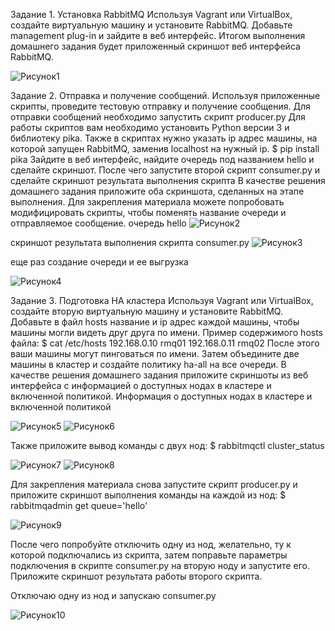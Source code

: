 Задание 1. Установка RabbitMQ
Используя Vagrant или VirtualBox, создайте виртуальную машину и установите RabbitMQ. Добавьте management plug-in и зайдите в веб интерфейс.
Итогом выполнения домашнего задания будет приложенный скриншот веб интерфейса RabbitMQ.

![Рисунок1](https://user-images.githubusercontent.com/100844122/198025718-3f7219e7-031b-402e-a445-f71055c526f8.png)

Задание 2. Отправка и получение сообщений.
Используя приложенные скрипты, проведите тестовую отправку и получение сообщения. Для отправки сообщений необходимо запустить скрипт producer.py
Для работы скриптов вам необходимо установить Python версии 3 и библиотеку pika. Также в скриптах нужно указать ip адрес машины, на которой запущен RabbitMQ, заменив localhost на нужный ip.
$ pip install pika
Зайдите в веб интерфейс, найдите очередь под названием hello и сделайте скриншот. После чего запустите второй скрипт consumer.py и сделайте скриншот результата выполнения скрипта
В качестве решения домашнего задания приложите оба скриншота, сделанных на этапе выполнения.
Для закрепления материала можете попробовать модифицировать скрипты, чтобы поменять название очереди и отправляемое сообщение.
очередь hello
![Рисунок2](https://user-images.githubusercontent.com/100844122/198025874-dbdd7660-7a78-46a5-8cb9-62e9c700bba0.png)

скриншот результата выполнения скрипта consumer.py
![Рисунок3](https://user-images.githubusercontent.com/100844122/198025977-bf4b4a3b-e5a5-4f66-a745-367d59c35031.png)

еще раз создание очереди и ее выгрузка

![Рисунок4](https://user-images.githubusercontent.com/100844122/198026125-ea7011d2-1d3a-4430-8c1d-6f5f41a7db15.png)

Задание 3. Подготовка HA кластера
Используя Vagrant или VirtualBox, создайте вторую виртуальную машину и установите RabbitMQ. Добавьте в файл hosts название и ip адрес каждой машины, чтобы машины могли видеть друг друга по имени.
Пример содержимого hosts файла:
$ cat /etc/hosts
192.168.0.10 rmq01
192.168.0.11 rmq02
После этого ваши машины могут пинговаться по имени.
Затем объедините две машины в кластер и создайте политику ha-all на все очереди.
В качестве решения домашнего задания приложите скриншоты из веб интерфейса с информацией о доступных нодах в кластере и включенной политикой.
Информация о доступных нодах в кластере и включенной политикой


![Рисунок5](https://user-images.githubusercontent.com/100844122/198026248-386f28d3-ff6c-467c-a402-908d8ecd7121.png)
![Рисунок6](https://user-images.githubusercontent.com/100844122/198026250-e98b0898-8dfc-4319-a39d-8d1fdf6b0c97.png)


Также приложите вывод команды с двух нод:
$ rabbitmqctl cluster_status

![Рисунок7](https://user-images.githubusercontent.com/100844122/198026380-f7488c55-910c-499a-b534-49765b9cc36c.png)
![Рисунок8](https://user-images.githubusercontent.com/100844122/198026384-60b5b58f-ebc1-440a-87b7-d80751fc94c4.png)

Для закрепления материала снова запустите скрипт producer.py и приложите скриншот выполнения команды на каждой из нод:
$ rabbitmqadmin get queue='hello'

![Рисунок9](https://user-images.githubusercontent.com/100844122/198026459-64f859a3-e4dc-49ca-a439-e0950065f30d.png)


После чего попробуйте отключить одну из нод, желательно, ту к которой подключались из скрипта, затем поправьте параметры подключения в скрипте consumer.py на вторую ноду и запустите его.
Приложите скриншот результата работы второго скрипта.

Отключаю одну из нод и запускаю consumer.py

![Рисунок10](https://user-images.githubusercontent.com/100844122/198026764-cef9bcc2-422c-4bc3-ac41-d4b4f2c62c5e.png)




